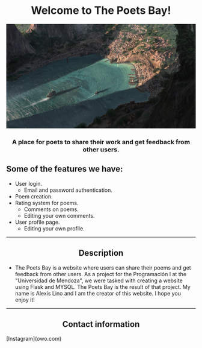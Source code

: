 <h1 align="center">Welcome to The Poets Bay!</h1>
<img src="frontend/main/static/img/poets_bay.jpg" alt="Logo">
<br>
<h3 align="center">A place for poets to share their work and get feedback from other users.</h3>

## Some of the features we have:
- User login.
  - Email and password authentication.
- Poem creation.
- Rating system for poems.
  - Comments on poems.
  - Editing your own comments.
- User profile page.
  - Editing your own profile.

---

<h2 align="center">Description</h2>

* The Poets Bay is a website where users can share their poems and get feedback from other users. As a project for the Programación I at the "Universidad de Mendoza", we were tasked with creating a website using Flask and MYSQL. The Poets Bay is the result of that project. My name is Alexis Lino and I am the creator of this website. I hope you enjoy it!
  
  
---

<h2 align="center">Contact information</h2>
[Instagram](owo.com)

